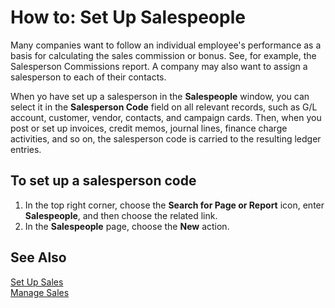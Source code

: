 <properties
                pageTitle="How to: Set Up Salespeople| Project “Madeira”"
                description="How to: Set Up Salespeople"
                services="project-madeira"
                documentationCenter=""
                authors="SorenGP"
/>
<tags
    ms.service="project-madeira"
    ms.topic="article"
    ms.author="SorenGP" />

# How to: Set Up Salespeople
Many companies want to follow an individual employee's performance as a basis for calculating the sales commission or bonus. See, for example, the Salesperson Commissions report. A company may also want to assign a salesperson to each of their contacts.

When yo have set up a salesperson in the **Salespeople** window, you can select it in the **Salesperson Code** field on all relevant records, such as G/L account, customer, vendor, contacts, and campaign cards. Then, when you post or set up invoices, credit memos, journal lines, finance charge activities, and so on, the salesperson code is carried to the resulting ledger entries.

## To set up a salesperson code
1. In the top right corner, choose the **Search for Page or Report** icon, enter **Salespeople**, and then choose the related link.
2. In the **Salespeople** page, choose the **New** action.

## See Also  
[Set Up Sales](sales-setup-sales.md)  
[Manage Sales](sales-manage-sales.md)
